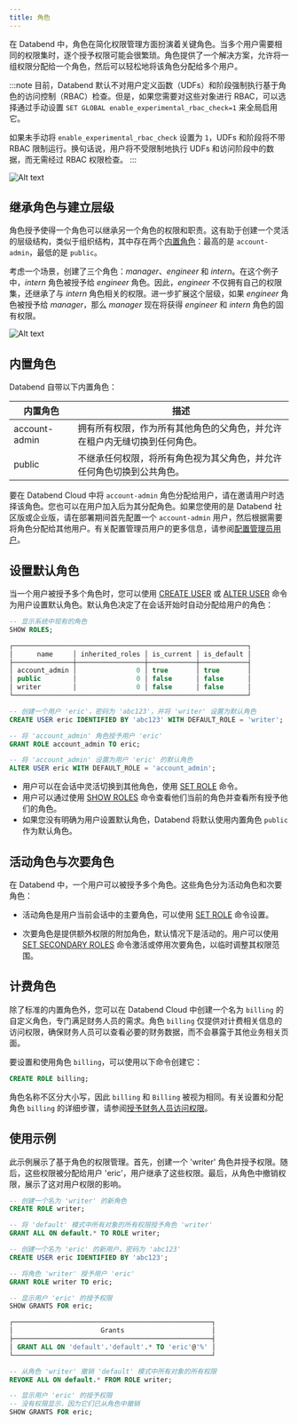 ```yaml
---
title: 角色
---
```


在 Databend 中，角色在简化权限管理方面扮演着关键角色。当多个用户需要相同的权限集时，逐个授予权限可能会很繁琐。角色提供了一个解决方案，允许将一组权限分配给一个角色，然后可以轻松地将该角色分配给多个用户。

:::note
目前，Databend 默认不对用户定义函数（UDFs）和阶段强制执行基于角色的访问控制（RBAC）检查。但是，如果您需要对这些对象进行 RBAC，可以选择通过手动设置 `SET GLOBAL enable_experimental_rbac_check=1` 来全局启用它。

如果未手动将 `enable_experimental_rbac_check` 设置为 `1`，UDFs 和阶段将不带 RBAC 限制运行。换句话说，用户将不受限制地执行 UDFs 和访问阶段中的数据，而无需经过 RBAC 权限检查。
:::

![Alt text](/img/guides/access-control-3.png)

## 继承角色与建立层级

角色授予使得一个角色可以继承另一个角色的权限和职责。这有助于创建一个灵活的层级结构，类似于组织结构，其中存在两个[内置角色](#内置角色)：最高的是 `account-admin`，最低的是 `public`。

考虑一个场景，创建了三个角色：*manager*、*engineer* 和 *intern*。在这个例子中，*intern* 角色被授予给 *engineer* 角色。因此，*engineer* 不仅拥有自己的权限集，还继承了与 *intern* 角色相关的权限。进一步扩展这个层级，如果 *engineer* 角色被授予给 *manager*，那么 *manager* 现在将获得 *engineer* 和 *intern* 角色的固有权限。

![Alt text](/img/guides/access-control-4.png)

## 内置角色

Databend 自带以下内置角色：

| 内置角色      | 描述                                                                                                                            |
|---------------|----------------------------------------------------------------------------------------------------------------------------------------|
| account-admin | 拥有所有权限，作为所有其他角色的父角色，并允许在租户内无缝切换到任何角色。 |
| public        | 不继承任何权限，将所有角色视为其父角色，并允许任何角色切换到公共角色。                    |

要在 Databend Cloud 中将 `account-admin` 角色分配给用户，请在邀请用户时选择该角色。您也可以在用户加入后为其分配角色。如果您使用的是 Databend 社区版或企业版，请在部署期间首先配置一个 `account-admin` 用户，然后根据需要将角色分配给其他用户。有关配置管理员用户的更多信息，请参阅[配置管理员用户](../../10-deploy/04-references/01-admin-users.md)。

## 设置默认角色

当一个用户被授予多个角色时，您可以使用 [CREATE USER](/sql/sql-commands/ddl/user/user-create-user) 或 [ALTER USER](/sql/sql-commands/ddl/user/user-alter-user) 命令为用户设置默认角色。默认角色决定了在会话开始时自动分配给用户的角色：

```sql title='示例:'
-- 显示系统中现有的角色
SHOW ROLES;

┌───────────────────────────────────────────────────────────┐
│      name     │ inherited_roles │ is_current │ is_default │
├───────────────┼─────────────────┼────────────┼────────────┤
│ account_admin │               0 │ true       │ true       │
│ public        │               0 │ false      │ false      │
│ writer        │               0 │ false      │ false      │
└───────────────────────────────────────────────────────────┘

-- 创建一个用户 'eric'，密码为 'abc123'，并将 'writer' 设置为默认角色
CREATE USER eric IDENTIFIED BY 'abc123' WITH DEFAULT_ROLE = 'writer';

-- 将 'account_admin' 角色授予用户 'eric'
GRANT ROLE account_admin TO eric;

-- 将 'account_admin' 设置为用户 'eric' 的默认角色
ALTER USER eric WITH DEFAULT_ROLE = 'account_admin';
```

- 用户可以在会话中灵活切换到其他角色，使用 [SET ROLE](/sql/sql-commands/ddl/user/user-set-role) 命令。
- 用户可以通过使用 [SHOW ROLES](/sql/sql-commands/ddl/user/user-show-roles) 命令查看他们当前的角色并查看所有授予他们的角色。
- 如果您没有明确为用户设置默认角色，Databend 将默认使用内置角色 `public` 作为默认角色。

## 活动角色与次要角色

在 Databend 中，一个用户可以被授予多个角色。这些角色分为活动角色和次要角色：

- 活动角色是用户当前会话中的主要角色，可以使用 [SET ROLE](/sql/sql-commands/ddl/user/user-set-role) 命令设置。

- 次要角色是提供额外权限的附加角色，默认情况下是活动的。用户可以使用 [SET SECONDARY ROLES](/sql/sql-commands/ddl/user/user-set-2nd-roles) 命令激活或停用次要角色，以临时调整其权限范围。

## 计费角色

除了标准的内置角色外，您可以在 Databend Cloud 中创建一个名为 `billing` 的自定义角色，专门满足财务人员的需求。角色 `billing` 仅提供对计费相关信息的访问权限，确保财务人员可以查看必要的财务数据，而不会暴露于其他业务相关页面。

要设置和使用角色 `billing`，可以使用以下命令创建它：

```sql
CREATE ROLE billing;
```
角色名称不区分大小写，因此 `billing` 和 `Billing` 被视为相同。有关设置和分配角色 `billing` 的详细步骤，请参阅[授予财务人员访问权限](/guides/cloud/manage/costs#granting-access-to-finance-personnel)。

## 使用示例

此示例展示了基于角色的权限管理。首先，创建一个 'writer' 角色并授予权限。随后，这些权限被分配给用户 'eric'，用户继承了这些权限。最后，从角色中撤销权限，展示了这对用户权限的影响。

```sql title='示例:'
-- 创建一个名为 'writer' 的新角色
CREATE ROLE writer;

-- 将 'default' 模式中所有对象的所有权限授予角色 'writer'
GRANT ALL ON default.* TO ROLE writer;

-- 创建一个名为 'eric' 的新用户，密码为 'abc123'
CREATE USER eric IDENTIFIED BY 'abc123';

-- 将角色 'writer' 授予用户 'eric'
GRANT ROLE writer TO eric;

-- 显示用户 'eric' 的授予权限
SHOW GRANTS FOR eric;

┌──────────────────────────────────────────────────┐
│                      Grants                      │
├──────────────────────────────────────────────────┤
│ GRANT ALL ON 'default'.'default'.* TO 'eric'@'%' │
└──────────────────────────────────────────────────┘

-- 从角色 'writer' 撤销 'default' 模式中所有对象的所有权限
REVOKE ALL ON default.* FROM ROLE writer;

-- 显示用户 'eric' 的授予权限
-- 没有权限显示，因为它们已从角色中撤销
SHOW GRANTS FOR eric;
```